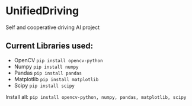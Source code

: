 # UnifiedDriving
Self and cooperative driving AI project

## Current Libraries used:
- OpenCV
```pip install opencv-python```
- Numpy
```pip install numpy```
- Pandas
```pip install pandas```
- Matplotlib
```pip install matplotlib```
- Scipy
```pip install scipy```

Install all:
```pip install opencv-python, numpy, pandas, matplotlib, scipy```
